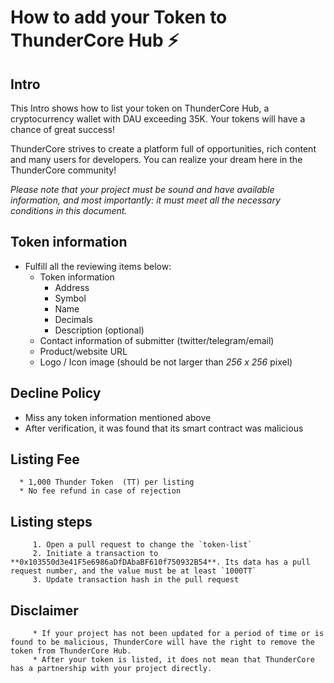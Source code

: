 # How to add  your Token to ThunderCore Hub ⚡️

## Intro
This Intro shows how to list your token on ThunderCore Hub, a cryptocurrency wallet with DAU exceeding 35K. Your tokens will have a chance of great success!

ThunderCore strives to create a platform full of opportunities, rich content and many users for developers. You can realize your dream here in the ThunderCore community! 

*Please note that your project must be sound and have available information, and most importantly: it must meet all the necessary conditions in this document.*

## Token information
* Fulfill all the reviewing items below:
   * Token information 
      * Address 
      * Symbol 
      * Name 
      * Decimals 
      * Description (optional) 
   * Contact information of submitter (twitter/telegram/email)
   * Product/website URL 
   * Logo / Icon image (should be not larger than *256 x 256* pixel) 

## Decline Policy
   * Miss any token information mentioned above
   * After verification, it was found that its smart contract was malicious

## Listing Fee
      * 1,000 Thunder Token  (TT) per listing 
      * No fee refund in case of rejection 

## Listing steps
         1. Open a pull request to change the `token-list`
         2. Initiate a transaction to **0x103550d3e41F5e6986aDfDAbaBF610f750932B54**. Its data has a pull request number, and the value must be at least `1000TT`
         3. Update transaction hash in the pull request


## Disclaimer
         * If your project has not been updated for a period of time or is found to be malicious, ThunderCore will have the right to remove the token from ThunderCore Hub. 
         * After your token is listed, it does not mean that ThunderCore has a partnership with your project directly. 

